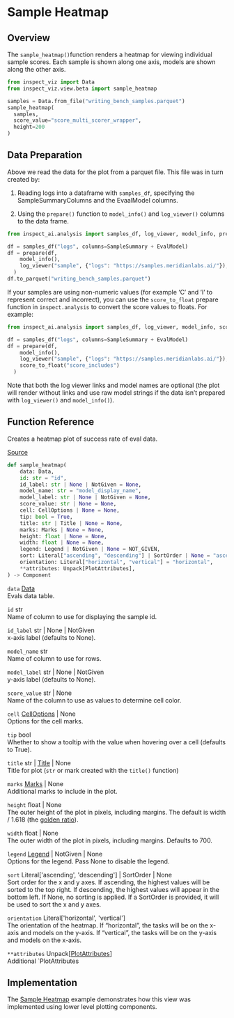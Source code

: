 # Sample Heatmap


## Overview

The `sample_heatmap()`function renders a heatmap for viewing individual
sample scores. Each sample is shown along one axis, models are shown
along the other axis.

``` python
from inspect_viz import Data
from inspect_viz.view.beta import sample_heatmap

samples = Data.from_file("writing_bench_samples.parquet")
sample_heatmap(
  samples, 
  score_value="score_multi_scorer_wrapper", 
  height=200
)
```

## Data Preparation

Above we read the data for the plot from a parquet file. This file was
in turn created by:

1.  Reading logs into a dataframe with `samples_df`, specifying the
    SampleSummaryColumns and the EvaalModel columns.

2.  Using the `prepare()` function to `model_info()` and `log_viewer()`
    columns to the data frame.

``` python
from inspect_ai.analysis import samples_df, log_viewer, model_info, prepare, EvalModel, SampleSummary

df = samples_df("logs", columns=SampleSummary + EvalModel)
df = prepare(df, 
    model_info(), 
    log_viewer("sample", {"logs": "https://samples.meridianlabs.ai/"}),
  )
df.to_parquet("writing_bench_samples.parquet")
```

If your samples are using non-numeric values (for example ‘C’ and ‘I’ to
represent correct and incorrect), you can use the `score_to_float`
prepare function in `inspect.analysis` to convert the score values to
floats. For example:

``` python
from inspect_ai.analysis import samples_df, log_viewer, model_info, score_to_float, prepare, EvalModel, SampleSummary

df = samples_df("logs", columns=SampleSummary + EvalModel)
df = prepare(df, 
    model_info(), 
    log_viewer("sample", {"logs": "https://samples.meridianlabs.ai/"}),
    score_to_float("score_includes")
  )
```

Note that both the log viewer links and model names are optional (the
plot will render without links and use raw model strings if the data
isn’t prepared with `log_viewer()` and `model_info()`).

## Function Reference

Creates a heatmap plot of success rate of eval data.

[Source](https://github.com/meridianlabs-ai/inspect_viz/blob/5cf5a16581af368184b964d7563a28208d0aaf3d/src/inspect_viz/view/beta/_sample_heatmap.py#L15)

``` python
def sample_heatmap(
    data: Data,
    id: str = "id",
    id_label: str | None | NotGiven = None,
    model_name: str = "model_display_name",
    model_label: str | None | NotGiven = None,
    score_value: str | None = None,
    cell: CellOptions | None = None,
    tip: bool = True,
    title: str | Title | None = None,
    marks: Marks | None = None,
    height: float | None = None,
    width: float | None = None,
    legend: Legend | NotGiven | None = NOT_GIVEN,
    sort: Literal["ascending", "descending"] | SortOrder | None = "ascending",
    orientation: Literal["horizontal", "vertical"] = "horizontal",
    **attributes: Unpack[PlotAttributes],
) -> Component
```

`data` [Data](reference/inspect_viz.qmd#data)  
Evals data table.

`id` str  
Name of column to use for displaying the sample id.

`id_label` str \| None \| NotGiven  
x-axis label (defaults to None).

`model_name` str  
Name of column to use for rows.

`model_label` str \| None \| NotGiven  
y-axis label (defaults to None).

`score_value` str \| None  
Name of the column to use as values to determine cell color.

`cell` [CellOptions](reference/inspect_viz.view.qmd#celloptions) \| None  
Options for the cell marks.

`tip` bool  
Whether to show a tooltip with the value when hovering over a cell
(defaults to True).

`title` str \| [Title](reference/inspect_viz.mark.qmd#title) \| None  
Title for plot (`str` or mark created with the `title()` function)

`marks` [Marks](reference/inspect_viz.mark.qmd#marks) \| None  
Additional marks to include in the plot.

`height` float \| None  
The outer height of the plot in pixels, including margins. The default
is width / 1.618 (the [golden
ratio](https://en.wikipedia.org/wiki/Golden_ratio)).

`width` float \| None  
The outer width of the plot in pixels, including margins. Defaults to
700.

`legend` [Legend](reference/inspect_viz.plot.qmd#legend) \| NotGiven \| None  
Options for the legend. Pass None to disable the legend.

`sort` Literal\['ascending', 'descending'\] \| SortOrder \| None  
Sort order for the x and y axes. If ascending, the highest values will
be sorted to the top right. If descending, the highest values will
appear in the bottom left. If None, no sorting is applied. If a
SortOrder is provided, it will be used to sort the x and y axes.

`orientation` Literal\['horizontal', 'vertical'\]  
The orientation of the heatmap. If “horizontal”, the tasks will be on
the x-axis and models on the y-axis. If “vertical”, the tasks will be on
the y-axis and models on the x-axis.

`**attributes` Unpack\[[PlotAttributes](reference/inspect_viz.plot.qmd#plotattributes)\]  
Additional \`PlotAttributes

## Implementation

The [Sample Heatmap](examples/inspect/sample-heatmap/index.qmd) example
demonstrates how this view was implemented using lower level plotting
components.
